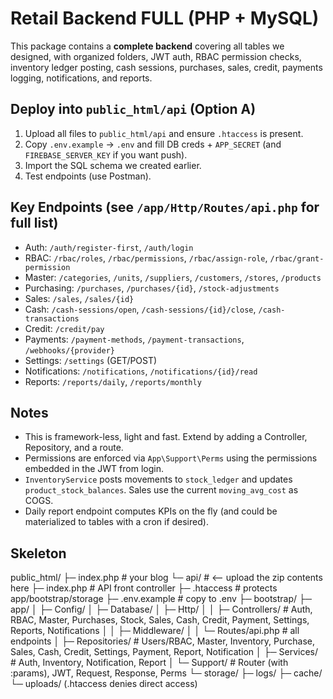# Retail Backend FULL (PHP + MySQL)

This package contains a **complete backend** covering all tables we designed, with organized folders, JWT auth, RBAC permission checks, inventory ledger posting, cash sessions, purchases, sales, credit, payments logging, notifications, and reports.

## Deploy into `public_html/api` (Option A)
1. Upload all files to `public_html/api` and ensure `.htaccess` is present.
2. Copy `.env.example` → `.env` and fill DB creds + `APP_SECRET` (and `FIREBASE_SERVER_KEY` if you want push).
3. Import the SQL schema we created earlier.
4. Test endpoints (use Postman).

## Key Endpoints (see `/app/Http/Routes/api.php` for full list)
- Auth: `/auth/register-first`, `/auth/login`
- RBAC: `/rbac/roles`, `/rbac/permissions`, `/rbac/assign-role`, `/rbac/grant-permission`
- Master: `/categories`, `/units`, `/suppliers`, `/customers`, `/stores`, `/products`
- Purchasing: `/purchases`, `/purchases/{id}`, `/stock-adjustments`
- Sales: `/sales`, `/sales/{id}`
- Cash: `/cash-sessions/open`, `/cash-sessions/{id}/close`, `/cash-transactions`
- Credit: `/credit/pay`
- Payments: `/payment-methods`, `/payment-transactions`, `/webhooks/{provider}`
- Settings: `/settings` (GET/POST)
- Notifications: `/notifications`, `/notifications/{id}/read`
- Reports: `/reports/daily`, `/reports/monthly`

## Notes
- This is framework-less, light and fast. Extend by adding a Controller, Repository, and a route.
- Permissions are enforced via `App\Support\Perms` using the permissions embedded in the JWT from login.
- `InventoryService` posts movements to `stock_ledger` and updates `product_stock_balances`. Sales use the current `moving_avg_cost` as COGS.
- Daily report endpoint computes KPIs on the fly (and could be materialized to tables with a cron if desired).

## Skeleton
public_html/
├─ index.php           # your blog
└─ api/                # <-- upload the zip contents here
   ├─ index.php        # API front controller
   ├─ .htaccess        # protects app/bootstrap/storage
   ├─ .env.example     # copy to .env
   ├─ bootstrap/
   ├─ app/
   │  ├─ Config/
   │  ├─ Database/
   │  ├─ Http/
   │  │  ├─ Controllers/   # Auth, RBAC, Master, Purchases, Stock, Sales, Cash, Credit, Payment, Settings, Reports, Notifications
   │  │  ├─ Middleware/
   │  │  └─ Routes/api.php # all endpoints
   │  ├─ Repositories/     # Users/RBAC, Master, Inventory, Purchase, Sales, Cash, Credit, Settings, Payment, Report, Notification
   │  ├─ Services/         # Auth, Inventory, Notification, Report
   │  └─ Support/          # Router (with :params), JWT, Request, Response, Perms
   └─ storage/
      ├─ logs/
      ├─ cache/
      └─ uploads/ (.htaccess denies direct access)

